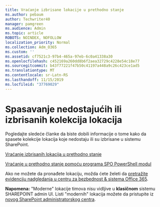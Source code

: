 ```yaml
---
title: Vraćanje izbrisane lokacije u prethodno stanje
ms.author: pebaum
author: Techwriter40
manager: pamgreen
ms.audience: Admin
ms.topic: article
ROBOTS: NOINDEX, NOFOLLOW
localization_priority: Normal
ms.collection: Adm_O365
ms.custom: ''
ms.assetid: cf7521c3-97b4-465a-97eb-6c0a41338a30
ms.openlocfilehash: c452169a260dd8b6f2aea32729c4228e54c18e77
ms.sourcegitcommit: b43f77221f47b50c41197a448a9c26c423ce1ad5
ms.translationtype: MT
ms.contentlocale: sr-Latn-RS
ms.lasthandoff: 11/15/2019
ms.locfileid: "37769029"
---
```

# <a name="recover-missing-or-deleted-site-collections"></a>Spasavanje nedostajućih ili izbrisanih kolekcija lokacija

Pogledajte sledeće članke da biste dobili informacije o tome kako da spasete kolekcije lokacija koje nedostaju ili su izbrisane u sistemu SharePoint.

[Vraćanje izbrisanih lokacija u prethodno stanje](https://docs.microsoft.com/sharepoint/restore-deleted-site-collection)

[Vraćanje u prethodno stanje pomoću programa SPO PowerShell modul](https://support.office.com/article/Introduction-to-the-SharePoint-Online-Management-Shell-C16941C3-19B4-4710-8056-34C034493429)

Ako ne možete da pronađete lokaciju, možda ćete želeti da [pretražite evidenciju nadgledanja u centru za bezbednost &amp; sistema Office 365](https://docs.microsoft.com/office365/securitycompliance/search-the-audit-log-in-security-and-compliance).

**Napomena:** "Moderne" lokacije timova nisu vidljive u **klasičnom** sistemu SHAREPOINT admin UI. Listi "modernih" lokacija možete da pristupite iz [novog SharePoint administratorskog centra](https://docs.microsoft.com/sharepoint/get-started-new-admin-center).


